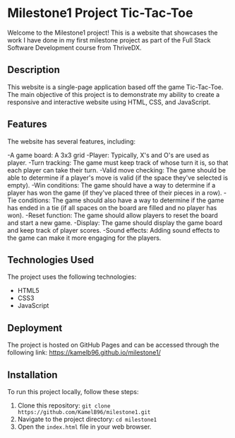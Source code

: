 # Milestone1 Project Tic-Tac-Toe

Welcome to the Milestone1 project! This is a website that showcases the work I have done in my first milestone project as part of the Full Stack Software Development course from ThriveDX.

## Description

This website is a single-page application based off the game Tic-Tac-Toe. The main objective of this project is to demonstrate my ability to create a responsive and interactive website using HTML, CSS, and JavaScript.

## Features

The website has several features, including:

-A game board: A 3x3 grid
-Player: Typically, X's and O's are used as player.
-Turn tracking: The game must keep track of whose turn it is, so that each player can take their turn.
-Valid move checking: The game should be able to determine if a player's move is valid (if the space they've selected is empty).
-Win conditions: The game should have a way to determine if a player has won the game (if they've placed three of their pieces in a row).
-Tie conditions: The game should also have a way to determine if the game has ended in a tie (if all spaces on the board are filled and no player has won).
-Reset function: The game should allow players to reset the board and start a new game.
-Display: The game should display the game board and keep track of player scores.
-Sound effects: Adding sound effects to the game can make it more engaging for the players.

## Technologies Used

The project uses the following technologies:

- HTML5
- CSS3
- JavaScript

## Deployment

The project is hosted on GitHub Pages and can be accessed through the following link: https://kamelb96.github.io/milestone1/

## Installation

To run this project locally, follow these steps:

1. Clone this repository: `git clone https://github.com/KamelB96/milestone1.git`
2. Navigate to the project directory: `cd milestone1`
3. Open the `index.html` file in your web browser.